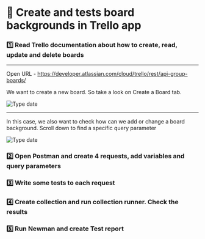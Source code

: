 #  :pushpin: Create and tests board backgrounds in Trello app

###   :one: Read Trello documentation about how to create, read, update and delete boards

---
Open URL - https://developer.atlassian.com/cloud/trello/rest/api-group-boards/

We want to create a new board. So take a look on Create a Board tab.

![Type date](https://i.imgur.com/YgFHKi1.jpg)

---
In this case, we also want to check how can we add or change a board background. Scroll down to find a specific query parameter

![Type date](https://i.imgur.com/HwWx5K5.jpg)

###   :two: Open Postman and create 4 requests, add variables and query parameters 
###   :three: Write some tests to each request
###   :four: Create collection and run collection runner. Check the results
###   :five: Run Newman and create Test report

